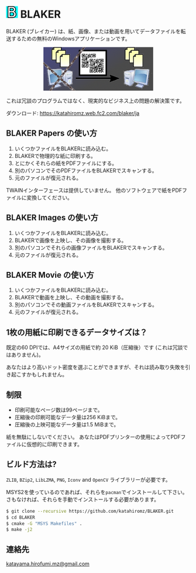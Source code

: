 ﻿# <img src="B.png" alt="" width="32" height="32" /> BLAKER

BLAKER (ブレイカー) は、紙、画像、または動画を用いてデータファイルを転送するための無料のWindowsアプリケーションです。

<p align="center"><img src="concept.png" alt="" width="300" height="119" /></p>

これは冗談のプログラムではなく、現実的なビジネス上の問題の解決策です。

ダウンロード: https://katahiromz.web.fc2.com/blaker/ja

## BLAKER Papers の使い方

1. いくつかファイルをBLAKERに読み込む。
2. BLAKERで物理的な紙に印刷する。
3. とにかくそれらの紙をPDFファイルにする。
4. 別のパソコンでそのPDFファイルをBLAKERでスキャンする。
5. 元のファイルが復元される。

TWAINインターフェースは提供していません。 他のソフトウェアで紙をPDFファイルに変換してください。

## BLAKER Images の使い方

1. いくつかファイルをBLAKERに読み込む。
2. BLAKERで画像を上映し、その画像を撮影する。
3. 別のパソコンでそれらの画像ファイルをBLAKERでスキャンする。
4. 元のファイルが復元される。

## BLAKER Movie の使い方

1. いくつかファイルをBLAKERに読み込む。
2. BLAKERで動画を上映し、その動画を撮影する。
3. 別のパソコンでその動画ファイルをBLAKERでスキャンする。
4. 元のファイルが復元される。

## 1枚の用紙に印刷できるデータサイズは？

既定の60 DPIでは、A4サイズの用紙で約 20 KiB（圧縮後）です (これは冗談ではありません)。

あなたはより高いドット密度を選ぶことができますが、それは読み取り失敗を引き起こすかもしれません。

## 制限

- 印刷可能なページ数は99ページまで。
- 圧縮後の印刷可能なデータ量は256 KiBまで。
- 圧縮後の上映可能なデータ量は1.5 MiBまで。

紙を無駄にしないでください。 あなたはPDFプリンターの使用によってPDFファイルに仮想的に印刷できます。

## ビルド方法は?

`ZLIB`, `BZip2`, `LibLZMA`, `PNG`, `Iconv` and `OpenCV` ライブラリーが必要です。

MSYS2を使っているのであれば、それらを`pacman`でインストールして下さい。
さもなければ、それらを手動でインストールする必要があります。

```bash
$ git clone --recursive https://github.com/katahiromz/BLAKER.git
$ cd BLAKER
$ cmake -G "MSYS Makefiles" .
$ make -j2
```

## 連絡先

katayama.hirofumi.mz@gmail.com

